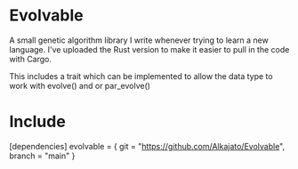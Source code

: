 # Evolvable
A small genetic algorithm library I write whenever trying to learn a new language. I've uploaded the Rust version to make it easier to pull in the code with Cargo.

This includes a trait which can be implemented to allow the data type to work with evolve() and or par_evolve()

# Include 
[dependencies]
evolvable = { git = "https://github.com/Alkajato/Evolvable", branch = "main" }

